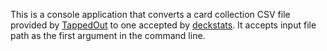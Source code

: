 This is a console application that converts a card collection CSV file provided by [TappedOut](https://tappedout.net "TappedOut") to one accepted by [deckstats](https://deckstats.net "deckstats"). It accepts input file path as the first argument in the command line.
